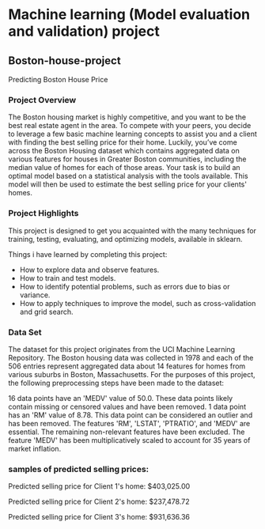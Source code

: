 # Machine learning (Model evaluation and validation) project
## Boston-house-project
Predicting Boston House Price

### Project Overview
The Boston housing market is highly competitive, and you want to be the best real estate agent in the area. To compete with your peers, you decide to leverage a few basic machine learning concepts to assist you and a client with finding the best selling price for their home. Luckily, you’ve come across the Boston Housing dataset which contains aggregated data on various features for houses in Greater Boston communities, including the median value of homes for each of those areas. Your task is to build an optimal model based on a statistical analysis with the tools available. This model will then be used to estimate the best selling price for your clients' homes.

### Project Highlights
This project is designed to get you acquainted with the many techniques for training, testing, evaluating, and optimizing models, available in sklearn.

Things i have learned by completing this project:

- How to explore data and observe features.
- How to train and test models.
- How to identify potential problems, such as errors due to bias or variance.
- How to apply techniques to improve the model, such as cross-validation and grid search.

### Data Set
The dataset for this project originates from the UCI Machine Learning Repository. The Boston housing data was collected in 1978 and each of the 506 entries represent aggregated data about 14 features for homes from various suburbs in Boston, Massachusetts. For the purposes of this project, the following preprocessing steps have been made to the dataset:

16 data points have an 'MEDV' value of 50.0. These data points likely contain missing or censored values and have been removed.
1 data point has an 'RM' value of 8.78. This data point can be considered an outlier and has been removed.
The features 'RM', 'LSTAT', 'PTRATIO', and 'MEDV' are essential. The remaining non-relevant features have been excluded.
The feature 'MEDV' has been multiplicatively scaled to account for 35 years of market inflation.


### samples of predicted selling prices:
Predicted selling price for Client 1's home: $403,025.00

Predicted selling price for Client 2's home: $237,478.72

Predicted selling price for Client 3's home: $931,636.36
